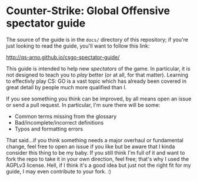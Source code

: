 Counter-Strike: Global Offensive spectator guide
================================================

The source of the guide is in the `docs/` directory of this repository; if
you're just looking to read the guide, you'll want to follow this link:

http://qs-arno.github.io/csgo-spectator-guide/

This guide is intended to help new _spectators_ of the game.  In particular, it
is not designed to teach you to _play_ better (or at all, for that matter).
Learning to effectivly play CS: GO is a vast topic which has already been
covered in great detail by people much more qualified than I.

If you see something you think can be improved, by all means open an issue or
send a pull request.  In particular, I'm sure there will be some:

- Common terms missing from the glossary
- Bad/incomplete/incorrect definitions
- Typos and formatting errors

That said...if you think something needs a major overhaul or fundamental
change, feel free to open an issue if you like but be aware that I kinda
consider this thing to be my baby.  If you still think I'm full of it and want
to fork the repo to take it in your own direction, feel free; that's why I used
the AGPLv3 license.  Hell, if I think it's a good idea but just not the right
fit for my guide, I may even contribute to your fork.  :)
